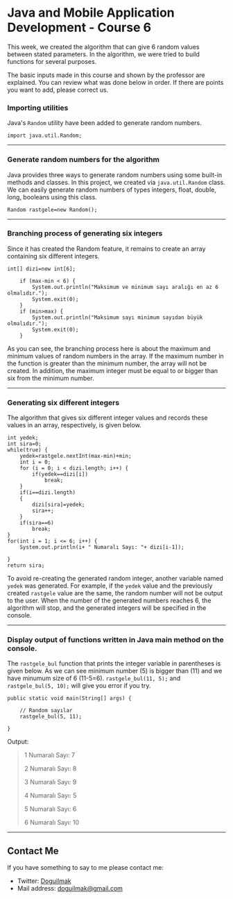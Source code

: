 
# Java and Mobile Application Development - Course 6

This week, we created the algorithm that can give 6 random values between stated parameters. In the algorithm, we were tried to build functions for several purposes.

The basic inputs made in this course and shown by the professor are explained. You can review what was done below in order. If there are points you want to add, please correct us.

### Importing utilities

Java's <code>Random</code> utility have been added to generate random numbers.

    import java.util.Random;

---

### Generate random numbers for the algorithm


Java provides three ways to generate random numbers using some built-in methods and classes. In this project, we created via <code>java.util.Random</code> class. We can easily generate random numbers of types integers, float, double, long, booleans using this class.
    
	Random rastgele=new Random();

---

### Branching process of generating six integers 

Since it has created the Random feature, it remains to create an array containing six different integers.


	int[] dizi=new int[6];
		
		if (max-min < 6) {
			System.out.println("Maksimum ve minimum sayı aralığı en az 6 olmalıdır.");
			System.exit(0);
		}
		if (min>max) {
			System.out.println("Maksimum sayı minimum sayıdan büyük olmalıdır.");
			System.exit(0);
		}

As you can see, the branching process here is about the maximum and minimum values ​​of random numbers in the array. If the maximum number in the function is greater than the minimum number, the array will not be created. In addition, the maximum integer must be equal to or bigger than six from the minimum number.

---

### Generating six different integers

The algorithm that gives six different integer values ​​and records these values ​​in an array, respectively, is given below. 

	int yedek;
	int sira=0;
	while(true) {
		yedek=rastgele.nextInt(max-min)+min;
		int i = 0;
		for (i = 0; i < dizi.length; i++) {
			if(yedek==dizi[i])
				break;
		}
		if(i==dizi.length)
		{
			dizi[sira]=yedek;
			sira++;
		}
		if(sira==6)
			break;
	}			
	for(int i = 1; i <= 6; i++)	{
		System.out.println(i+ " Numaralı Sayı: "+ dizi[i-1]);
		
	}
	return sira;

To avoid re-creating the generated random integer, another variable named <code>yedek</code> was generated. For example, if the <code>yedek</code> value and the previously created <code>rastgele</code> value ​​are the same, the random number will not be output to the user. When the number of the generated numbers reaches 6, the algorithm will stop, and the generated integers will be specified in the console.

---

### Display output of functions written in Java main method on the console.

The <code>rastgele_bul</code> function that prints the integer variable in parentheses is given below. As we can see minimum number (5) is bigger than (11) and we have minumum size of 6 (11-5=6). <code>rastgele_bul(11, 5);</code> and <code>rastgele_bul(5, 10);</code> will give you error if you try.

	public static void main(String[] args) {
		
		// Random sayılar
		rastgele_bul(5, 11);
			
	}

Output:

> 1 Numaralı Sayı: 7 
>
> 2 Numaralı Sayı: 8 
>
> 3 Numaralı Sayı: 9 
>
> 4 Numaralı Sayı: 5
>
>  5 Numaralı Sayı: 6 
>
>  6 Numaralı Sayı: 10

---

## Contact Me

If you have something to say to me please contact me: 

 - Twitter: [Doguilmak](https://twitter.com/Doguilmak) 
 - Mail address: doguilmak@gmail.com
